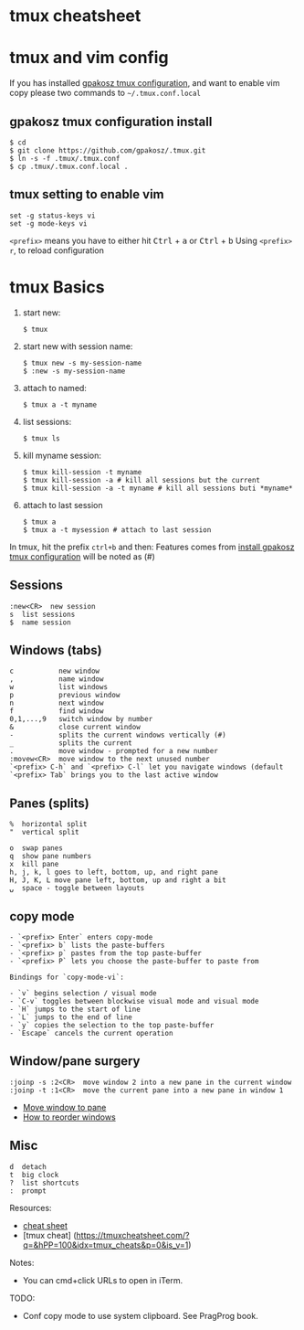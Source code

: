 # tmux cheatsheet

# tmux and vim config
If you has installed [gpakosz tmux configuration](https://github.com/gpakosz/.tmux#enabling-the-powerline-look), and want to enable vim copy
please two commands to `~/.tmux.conf.local`

## gpakosz tmux configuration install
```
$ cd
$ git clone https://github.com/gpakosz/.tmux.git
$ ln -s -f .tmux/.tmux.conf
$ cp .tmux/.tmux.conf.local .
```
## tmux setting to enable vim
```console
set -g status-keys vi
set -g mode-keys vi
```
`<prefix>` means you have to either hit <kbd>Ctrl</kbd> + <kbd>a</kbd> or <kbd>Ctrl</kbd> + <kbd>b</kbd>
Using `<prefix> r`, to reload configuration

# tmux Basics
1. start new:

    ```console
    $ tmux
    ```

2. start new with session name:

    ```console
    $ tmux new -s my-session-name
    $ :new -s my-session-name
    ```

3. attach to named:

    ```console
    $ tmux a -t myname
    ```

4. list sessions:

    ```console
    $ tmux ls
    ```
5. kill myname session:

    ```console
    $ tmux kill-session -t myname
    $ tmux kill-session -a # kill all sessions but the current
    $ tmux kill-session -a -t myname # kill all sessions buti *myname*
    ```
6. attach to last session
    ```
    $ tmux a
    $ tmux a -t mysession # attach to last session
    ```
In tmux, hit the prefix `ctrl+b` and then:
Features comes from [install gpakosz tmux configuration](https://github.com/gpakosz/.tmux#enabling-the-powerline-look) will be noted as (#)

## Sessions

    :new<CR>  new session
    s  list sessions
    $  name session

## Windows (tabs)

    c           new window
    ,           name window
    w           list windows
    p           previous window
    n           next window
    f           find window
    0,1,...,9   switch window by number
    &           close current window
    -           splits the current windows vertically (#)
    _           splits the current 
    .           move window - prompted for a new number
    :movew<CR>  move window to the next unused number
    `<prefix> C-h` and `<prefix> C-l` let you navigate windows (default
    `<prefix> Tab` brings you to the last active window

## Panes (splits)

    %  horizontal split
    "  vertical split
    
    o  swap panes
    q  show pane numbers
    x  kill pane
    h, j, k, l goes to left, bottom, up, and right pane
    H, J, K, L move pane left, bottom, up and right a bit
    ⍽  space - toggle between layouts
## copy mode

    - `<prefix> Enter` enters copy-mode
    - `<prefix> b` lists the paste-buffers
    - `<prefix> p` pastes from the top paste-buffer
    - `<prefix> P` lets you choose the paste-buffer to paste from

    Bindings for `copy-mode-vi`:

    - `v` begins selection / visual mode
    - `C-v` toggles between blockwise visual mode and visual mode
    - `H` jumps to the start of line
    - `L` jumps to the end of line
    - `y` copies the selection to the top paste-buffer
    - `Escape` cancels the current operation

## Window/pane surgery

    :joinp -s :2<CR>  move window 2 into a new pane in the current window
    :joinp -t :1<CR>  move the current pane into a new pane in window 1

* [Move window to pane](http://unix.stackexchange.com/questions/14300/tmux-move-window-to-pane)
* [How to reorder windows](http://superuser.com/questions/343572/tmux-how-do-i-reorder-my-windows)

## Misc

    d  detach
    t  big clock
    ?  list shortcuts
    :  prompt

Resources:

* [cheat sheet](http://cheat.errtheblog.com/s/tmux/)
* [tmux cheat] (https://tmuxcheatsheet.com/?q=&hPP=100&idx=tmux_cheats&p=0&is_v=1)

Notes:

* You can cmd+click URLs to open in iTerm.

TODO:

* Conf copy mode to use system clipboard. See PragProg book.
